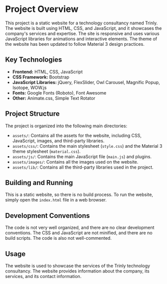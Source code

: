 # Project Overview

This project is a static website for a technology consultancy named Trinly. The website is built using HTML, CSS, and JavaScript, and it showcases the company's services and expertise. The site is responsive and uses various JavaScript libraries for animations and interactive elements. The theme of the website has been updated to follow Material 3 design practices.

## Key Technologies

*   **Frontend:** HTML, CSS, JavaScript
*   **CSS Framework:** Bootstrap
*   **JavaScript Libraries:** jQuery, FlexSlider, Owl Carousel, Magnific Popup, Isotope, WOW.js
*   **Fonts:** Google Fonts (Roboto), Font Awesome
*   **Other:** Animate.css, Simple Text Rotator

## Project Structure

The project is organized into the following main directories:

*   `assets/`: Contains all the assets for the website, including CSS, JavaScript, images, and third-party libraries.
*   `assets/css/`: Contains the main stylesheet (`style.css`) and the Material 3 theme stylesheet (`material.css`).
*   `assets/js/`: Contains the main JavaScript file (`main.js`) and plugins.
*   `assets/images/`: Contains all the images used on the website.
*   `assets/lib/`: Contains all the third-party libraries used in the project.

## Building and Running

This is a static website, so there is no build process. To run the website, simply open the `index.html` file in a web browser.

## Development Conventions

The code is not very well organized, and there are no clear development conventions. The CSS and JavaScript are not minified, and there are no build scripts. The code is also not well-commented.

## Usage

The website is used to showcase the services of the Trinly technology consultancy. The website provides information about the company, its services, and its contact information.